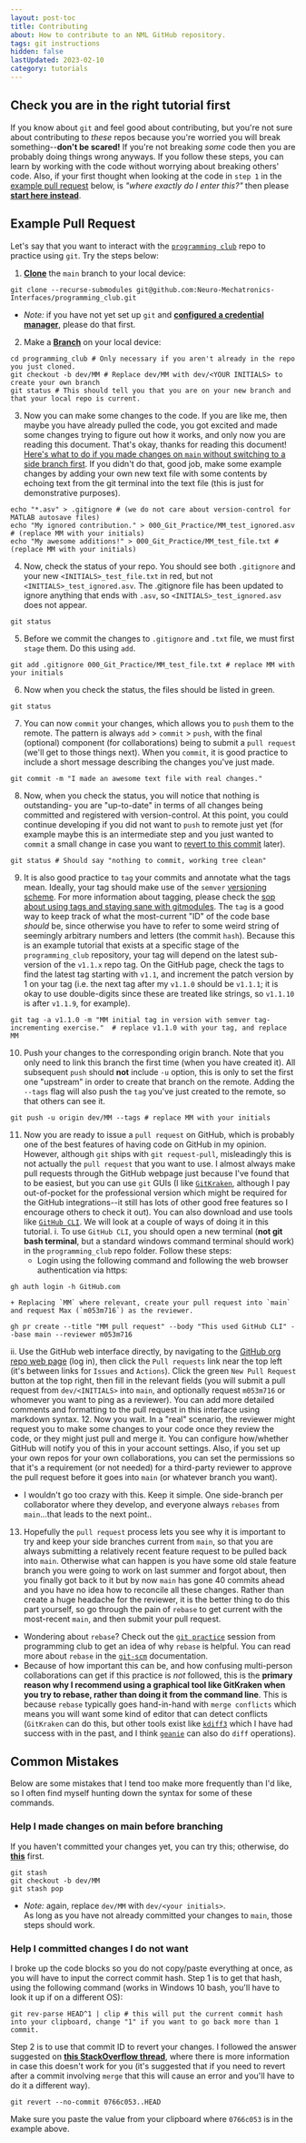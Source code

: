 ```yaml
---
layout: post-toc
title: Contributing
about: How to contribute to an NML GitHub repository.
tags: git instructions
hidden: false
lastUpdated: 2023-02-10
category: tutorials
---
```


## Check you are in the right tutorial first ## 
If you know about `git` and feel good about contributing, but you're not sure about contributing to _these_ repos because you're worried you will break something--**don't be scared!** If you're not breaking _some_ code then you are probably doing things  wrong anyways. If you follow these steps, you can learn by working with the code without worrying about breaking others' code. Also, if your first thought when looking at the code in `step 1` in the [example pull request](#example-pull-request) below, is _"where exactly do I enter this?"_ then please **[start here instead](https://code.nml.wtf/tutorials/2022/06/26/credentials.html)**. 

## Example Pull Request ##  
Let's say that you want to interact with the [`programming club`](#https://github.com/Neuro-Mechatronics-Interfaces/programming_club) repo to practice using `git`. Try the steps below:  

1. **[Clone](https://docs.github.com/en/repositories/creating-and-managing-repositories/cloning-a-repository#cloning-a-repository)** the `main` branch to your local device:
```(git)
git clone --recurse-submodules git@github.com:Neuro-Mechatronics-Interfaces/programming_club.git 
```
  + _Note:_ if you have not yet set up `git` and **[configured a credential manager](https://code.nml.wtf/tutorials/2022/06/26/credentials.html)**, please do that first.
2. Make a **[Branch](https://git-scm.com/docs/git-branch)** on your local device:
```(git)
cd programming_club # Only necessary if you aren't already in the repo you just cloned.
git checkout -b dev/MM # Replace dev/MM with dev/<YOUR INITIALS> to create your own branch
git status # This should tell you that you are on your new branch and that your local repo is current.
```
3. Now you can make some changes to the code. If you are like me, then maybe you have already pulled the code, you got excited and made some changes trying to figure out how it works, and only now you are reading this document. That's okay, thanks for reading this document! [Here's what to do if you made changes on `main` without switching to a side branch first](#help-i-made-changes-on-main-before-branching). If you didn't do that, good job, make some example changes by adding your own new text file with some contents by echoing text from the git terminal into the text file (this is just for demonstrative purposes).
```(git)
echo "*.asv" > .gitignore # (we do not care about version-control for MATLAB autosave files)
echo "My ignored contribution." > 000_Git_Practice/MM_test_ignored.asv # (replace MM with your initials)
echo "My awesome additions!" > 000_Git_Practice/MM_test_file.txt # (replace MM with your initials)
```
4. Now, check the status of your repo. You should see both `.gitignore` and your new `<INITIALS>_test_file.txt` in red, but not `<INITIALS>_test_ignored.asv`. The .gitignore file has been updated to ignore anything that ends with `.asv`, so `<INITIALS>_test_ignored.asv` does not appear.
```(git)
git status
```
5. Before we commit the changes to `.gitignore` and `.txt` file, we must first `stage` them. Do this using `add`. 
```(git)
git add .gitignore 000_Git_Practice/MM_test_file.txt # replace MM with your initials
```
6. Now when you check the status, the files should be listed in green.
```(git)
git status
```
7. You can now `commit` your changes, which allows you to `push` them to the remote. The pattern is always `add` > `commit` > `push`, with the final (optional) component (for collaborations) being to submit a `pull request` (we'll get to those things next). When you `commit`, it is good practice to include a short message describing the changes you've just made.  
```(git)
git commit -m "I made an awesome text file with real changes."
```
8. Now, when you check the status, you will notice that nothing is outstanding- you are "up-to-date" in terms of all changes being committed and registered with version-control. At this point, you could continue developing if you did not want to `push` to remote just yet (for example maybe this is an intermediate step and you just wanted to `commit` a small change in case you want to [revert to this commit](#help-i-committed-changes-i-do-not-want) later).
```(git)
git status # Should say "nothing to commit, working tree clean"
```
9. It is also good practice to `tag` your commits and annotate what the tags mean. Ideally, your tag should make use of the `semver` [versioning scheme](https://semver.org/). For more information about tagging, please check the [sop about using tags and staying sane with gitmodules](https://code.nml.wtf/sops/2022/10/23/tags_and_submodules). The `tag` is a good way to keep track of what the most-current "ID" of the code base _should_ be, since otherwise you have to refer to some weird string of seemingly arbitrary numbers and letters (the commit `hash`). Because this is an example tutorial that exists at a specific stage of the `programming_club` repository, your tag will depend on the latest sub-version of the `v1.1.x` repo tag. On the GitHub page, check the tags to find the latest tag starting with `v1.1`, and increment the patch version by 1 on your tag (i.e. the next tag after my `v1.1.0` should be `v1.1.1`; it is okay to use double-digits since these are treated like strings, so `v1.1.10` is after `v1.1.9`, for example). 
```(git)
git tag -a v1.1.0 -m "MM initial tag in version with semver tag-incrementing exercise."  # replace v1.1.0 with your tag, and replace MM
```
10. Push your changes to the corresponding origin branch. Note that you only need to link this branch the first time (when you have created it). All subsequent `push` should **not** include `-u` option, this is only to set the first one "upstream" in order to create that branch on the remote. Adding the `--tags` flag will also push the `tag` you've just created to the remote, so that others can see it.
```(git)
git push -u origin dev/MM --tags # replace MM with your initials
```
11. Now you are ready to issue a `pull request` on GitHub, which is probably one of the best features of having code on GitHub in my opinion. However, although `git` ships with `git request-pull`, misleadingly this is not actually the `pull request` that you want to use. I almost always make pull requests through the GitHub webpage just because I've found that to be easiest, but you can use `git` GUIs (I like [`GitKraken`](https://gitkraken.com), although I pay out-of-pocket for the professional version which might be required for the GitHub integrations--it still has lots of other good free features so I encourage others to check it out). You can also download and use tools like [`GitHub CLI`](https://cli.github.com).
We will look at a couple of ways of doing it in this tutorial.
  i. To use `GitHub CLI`, you should open a new terminal (**not git bash terminal**, but a standard windows command terminal should work) in the `programming_club` repo folder. Follow these steps: 
    + Login using the following command and following the web browser authentication via https: 
```(git)
gh auth login -h GitHub.com
``` 
	+ Replacing `MM` where relevant, create your pull request into `main` and request Max (`m053m716`) as the reviewer.
```(git)
gh pr create --title "MM pull request" --body "This used GitHub CLI" --base main --reviewer m053m716
```
  ii. Use the GitHub web interface directly, by navigating to the [GitHub org repo web page](https://github.com/Neuro-Mechatronics-Interfaces/programming_club) (log in), then click the `Pull requests` link near the top left (it's between links for `Issues` and `Actions`). Click the green `New Pull Request` button at the top right, then fill in the relevant fields (you will submit a pull request from `dev/<INITIALS>` into `main`, and optionally request `m053m716` or whomever you want to ping as a reviewer). You can add more detailed comments and formatting to the pull request in this interface using markdown syntax. 
12. Now you wait. In a "real" scenario, the reviewer might request you to make some changes to your code once they review the code, or they might just pull and merge it. You can configure how/whether GitHub will notify you of this in your account settings. Also, if you set up your own repos for your own collaborations, you can set the permissions so that it's a requirement (or not needed) for a third-party reviewer to approve the pull request before it goes into `main` (or whatever branch you want). 
  + I wouldn't go too crazy with this. Keep it simple. One side-branch per collaborator where they develop, and everyone always `rebases` from `main`...that leads to the next point..
13. Hopefully the `pull request` process lets you see why it is important to try and keep your side branches current from `main`, so that you are always submitting a relatively recent feature request to be pulled back into `main`. Otherwise what can happen is you have some old stale feature branch you were going to work on last summer and forgot about, then you finally got back to it but by now `main` has gone 40 commits ahead and you have no idea how to reconcile all these changes. Rather than create a huge headache for the reviewer, it is the better thing to do this part yourself, so go through the pain of `rebase` to get current with the most-recent `main`, and then submit your pull request. 
  + Wondering about `rebase`? Check out the [`git practice`](https://github.com/Neuro-Mechatronics-Interfaces/programming_club/tree/main/000_Git_Practice) session from programming club to get an idea of why `rebase` is helpful. You can read more about `rebase` in the [`git-scm`](https://git-scm.com/book/en/v2/Git-Branching-Rebasing) documentation. 
  + Because of how important this can be, and how confusing multi-person collaborations can get if this practice is *not* followed, this is the **primary reason why I recommend using a graphical tool like GitKraken when you try to rebase, rather than doing it from the command line**. This is because `rebase` typically goes hand-in-hand with `merge conflicts` which means you will want some kind of editor that can detect conflicts (`GitKraken` can do this, but other tools exist like [`kdiff3`](https://kdiff3.sourceforge.net/) which I have had success with in the past, and I think [`geanie`](https://www.geany.org/) can also do `diff` operations). 

## Common Mistakes ##
Below are some mistakes that I tend too make more frequently than I'd like, so I often find myself hunting down the syntax for some of these commands.  

### Help I made changes on main before branching ###
If you haven't committed your changes yet, you can try this; otherwise, do **[this](#help-i-committed-changes-i-do-not-want)** first.
```(git)
git stash
git checkout -b dev/MM
git stash pop
```
 * _Note:_ again, replace `dev/MM` with `dev/<your initials>`.   
As long as you have not already committed your changes to `main`, those steps should work. 

### Help I committed changes I do not want ###
I broke up the code blocks so you do not copy/paste everything at once, as you will have to input the correct commit hash. Step 1 is to get that hash, using the following command (works in Windows 10 bash, you'll have to look it up if on a different OS):  
```(git)
git rev-parse HEAD^1 | clip # this will put the current commit hash into your clipboard, change "1" if you want to go back more than 1 commit.
```
Step 2 is to use that commit ID to revert your changes. I followed the answer suggested on **[this StackOverflow thread](https://stackoverflow.com/a/21718540/15434437)**, where there is more information in case this doesn't work for you (it's suggested that if you need to revert after a commit involving `merge` that this will cause an error and you'll have to do it a different way).
```(git)
git revert --no-commit 0766c053..HEAD
```
Make sure you paste the value from your clipboard where `0766c053` is in the example above.  